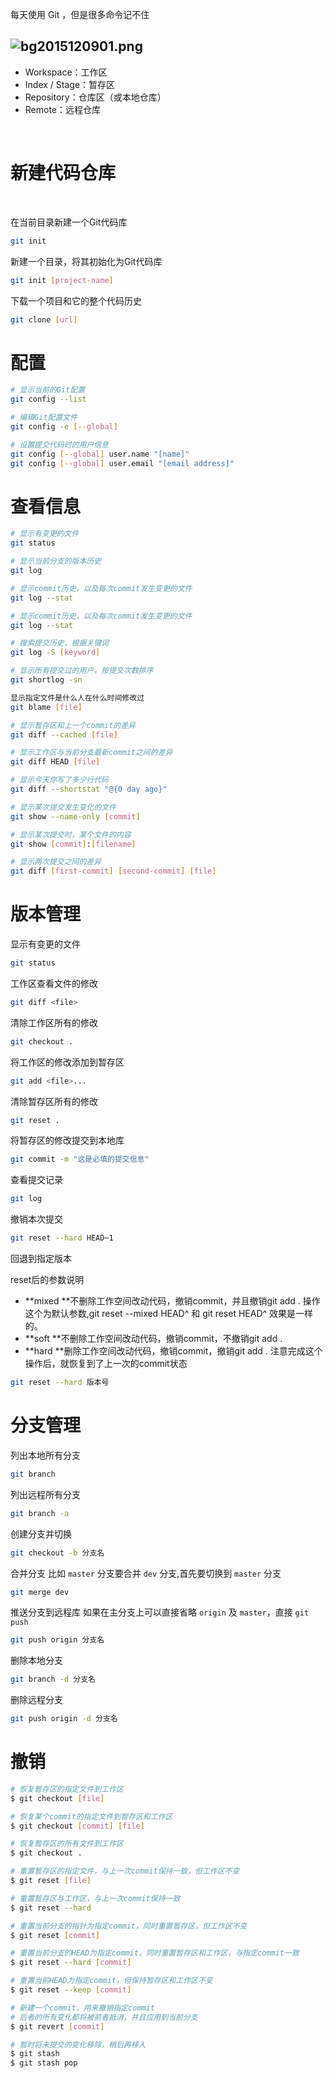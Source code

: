 每天使用 Git ，但是很多命令记不住


## ![bg2015120901.png](https://cdn.nlark.com/yuque/0/2021/png/12409267/1632054281530-e03ad698-f12c-4ed6-a9ba-1d0985a034e6.png#clientId=ue359471f-e304-4&from=paste&id=u85e41641&margin=%5Bobject%20Object%5D&name=bg2015120901.png&originHeight=340&originWidth=1172&originalType=binary&ratio=1&size=18854&status=done&style=none&taskId=u01403587-a093-48ce-a09a-00ba62d2211)

- Workspace：工作区
- Index / Stage：暂存区
- Repository：仓库区（或本地仓库）
- Remote：远程仓库

​

# 新建代码仓库
​

在当前目录新建一个Git代码库
```bash
git init
```
新建一个目录，将其初始化为Git代码库
```bash
git init [project-name]
```
下载一个项目和它的整个代码历史
```bash
git clone [url]
```


# 配置
```bash
# 显示当前的Git配置
git config --list

# 编辑Git配置文件
git config -e [--global]

# 设置提交代码时的用户信息
git config [--global] user.name "[name]"
git config [--global] user.email "[email address]"
```
## 
# 查看信息
```bash
# 显示有变更的文件
git status

# 显示当前分支的版本历史
git log

# 显示commit历史，以及每次commit发生变更的文件
git log --stat

# 显示commit历史，以及每次commit发生变更的文件
git log --stat

# 搜索提交历史，根据关键词
git log -S [keyword]

# 显示所有提交过的用户，按提交次数排序
git shortlog -sn

显示指定文件是什么人在什么时间修改过
git blame [file]

# 显示暂存区和上一个commit的差异
git diff --cached [file]

# 显示工作区与当前分支最新commit之间的差异
git diff HEAD [file]

# 显示今天你写了多少行代码
git diff --shortstat "@{0 day ago}"

# 显示某次提交发生变化的文件
git show --name-only [commit]

# 显示某次提交时，某个文件的内容
git show [commit]:[filename]

# 显示两次提交之间的差异
git diff [first-commit] [second-commit] [file]
```
## 
# 版本管理


显示有变更的文件
```bash
git status
```


工作区查看文件的修改
```bash
git diff <file>
```


清除工作区所有的修改
```bash
git checkout .
```


将工作区的修改添加到暂存区
```bash
git add <file>... 
```


清除暂存区所有的修改
```bash
git reset .
```


将暂存区的修改提交到本地库
```bash
git commit -m "这是必填的提交信息"
```


查看提交记录
```bash
git log
```


撤销本次提交
```bash
git reset --hard HEAD~1
```


回退到指定版本


reset后的参数说明

- **mixed **不删除工作空间改动代码，撤销commit，并且撤销git add . 操作这个为默认参数,git reset --mixed HEAD^ 和 git reset HEAD^ 效果是一样的。
- **soft **不删除工作空间改动代码，撤销commit，不撤销git add .
- **hard **删除工作空间改动代码，撤销commit，撤销git add . 注意完成这个操作后，就恢复到了上一次的commit状态



```bash
git reset --hard 版本号
```


# 分支管理


列出本地所有分支


```bash
git branch
```


列出远程所有分支


```bash
git branch -a
```


创建分支并切换


```bash
git checkout -b 分支名
```


合并分支
比如 `master` 分支要合并 `dev` 分支,首先要切换到 `master` 分支


```bash
git merge dev
```


推送分支到远程库
如果在主分支上可以直接省略 `origin` 及 `master`，直接 `git push`


```bash
git push origin 分支名
```




删除本地分支


```bash
git branch -d 分支名
```


删除远程分支


```bash
git push origin -d 分支名
```


# 撤销


```bash
# 恢复暂存区的指定文件到工作区
$ git checkout [file]

# 恢复某个commit的指定文件到暂存区和工作区
$ git checkout [commit] [file]

# 恢复暂存区的所有文件到工作区
$ git checkout .

# 重置暂存区的指定文件，与上一次commit保持一致，但工作区不变
$ git reset [file]

# 重置暂存区与工作区，与上一次commit保持一致
$ git reset --hard

# 重置当前分支的指针为指定commit，同时重置暂存区，但工作区不变
$ git reset [commit]

# 重置当前分支的HEAD为指定commit，同时重置暂存区和工作区，与指定commit一致
$ git reset --hard [commit]

# 重置当前HEAD为指定commit，但保持暂存区和工作区不变
$ git reset --keep [commit]

# 新建一个commit，用来撤销指定commit
# 后者的所有变化都将被前者抵消，并且应用到当前分支
$ git revert [commit]

# 暂时将未提交的变化移除，稍后再移入
$ git stash
$ git stash pop
```

